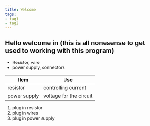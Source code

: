 ```yaml
---
title: Welcome
tags:
- tag1
- tag2
---
```


## Hello welcome in (this is all nonesense to get used to working with this program)

* Resistor, wire
* power supply, connectors

Item | Use
---- | ----
resistor | controlling current
power supply | voltage for the circuit

1. plug in resistor
2. plug in wires
3. plug in power supply 
